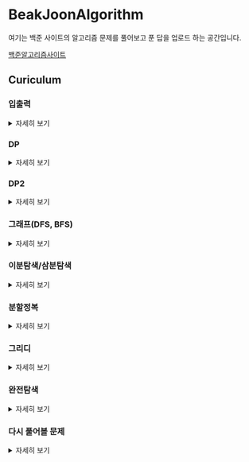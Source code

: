 # BeakJoonAlgorithm

여기는 백준 사이트의 알고리즘 문제를 풀어보고 푼 답을 업로드 하는 공간입니다.


[백준알고리즘사이트](https://www.acmicpc.net/)

## Curiculum

### 입출력
<details>
    <summary>자세히 보기</summary>

| *백준*   | *문제번호(사이트)*| *문제*              |
|:--:|:------:|:-----------------------:| 
|  1 |  [1000](https://www.acmicpc.net/problem/1000) |           [A+B](https://github\.com/NaMooJoon/BeakJoonAlgorithm/tree/main/Problems/InputOutput/prob1000.c)           |
|  2 |  [1924](https://www.acmicpc.net/problem/1924) |          [2007년](https://github\.com/NaMooJoon/BeakJoonAlgorithm/tree/main/Problems/InputOutput/prob1924.c)         |
|  3 |  [2438](https://www.acmicpc.net/problem/2438) |         [별찍기-1](https://github\.com/NaMooJoon/BeakJoonAlgorithm/tree/main/Problems/InputOutput/prob2438.c)        |
|  4 |  [2439](https://www.acmicpc.net/problem/2439) |         [별찍기-2](https://github\.com/NaMooJoon/BeakJoonAlgorithm/tree/main/Problems/InputOutput/prob2439.c)       |
|  5 |  [2440](https://www.acmicpc.net/problem/2440) |         [별찍기-3](https://github\.com/NaMooJoon/BeakJoonAlgorithm/tree/main/Problems/InputOutput/prob2440.c)        |
|  6 |  [2441](https://www.acmicpc.net/problem/2441) |         [별찍기-4](https://github\.com/NaMooJoon/BeakJoonAlgorithm/tree/main/Problems/InputOutput/prob2441.c)        |
|  7 |  [2442](https://www.acmicpc.net/problem/2442) |         [별찍기-5](https://github\.com/NaMooJoon/BeakJoonAlgorithm/tree/main/Problems/InputOutput/prob2442.c)        |
|  8 |  [2445](https://www.acmicpc.net/problem/2445)|         [별찍기-8](https://github\.com/NaMooJoon/BeakJoonAlgorithm/tree/main/Problems/InputOutput/prob2445.c)        |
|  9 |  [2446](https://www.acmicpc.net/problem/2446) |         [별찍기-9](https://github\.com/NaMooJoon/BeakJoonAlgorithm/tree/main/Problems/InputOutput/prob2446.c)        |
| 10 |  [2552](https://www.acmicpc.net/problem/2552) |         전구숫자        |
| 11 |  [2557](https://www.acmicpc.net/problem/2557)|        [Hello World](https://github\.com/NaMooJoon/BeakJoonAlgorithm/tree/main/Problems/InputOutput/prob2557.c)      |
| 12 |  [2558](https://www.acmicpc.net/problem/2558)|        [A+B - 2](https://github\.com/NaMooJoon/BeakJoonAlgorithm/tree/main/Problems/InputOutput/prob2558.c)        |
| 13 |  [2739](https://www.acmicpc.net/problem/2739)|          [구구단](https://github\.com/NaMooJoon/BeakJoonAlgorithm/tree/main/Problems/InputOutput/prob2739.c)         |
| 14 |  [2741](https://www.acmicpc.net/problem/2741)|          [N찍기](https://github\.com/NaMooJoon/BeakJoonAlgorithm/tree/main/Problems/InputOutput/prob2741.c)          |
| 15 |  [2742](https://www.acmicpc.net/problem/2742)|         [기찍 N](https://github\.com/NaMooJoon/BeakJoonAlgorithm/tree/main/Problems/InputOutput/prob2742.c)        |
| 16 |  [8393](https://www.acmicpc.net/problem/8393)|            [합](https://github\.com/NaMooJoon/BeakJoonAlgorithm/tree/main/Problems/InputOutput/prob8393.c)           |
| 17 | [10818](https://www.acmicpc.net/problem/10818)|       [최소,   최대](https://github\.com/NaMooJoon/BeakJoonAlgorithm/tree/main/Problems/InputOutput/prob10818.c)      |
| 18 | [10950](https://www.acmicpc.net/problem/10950)|          [A+B - 3](https://github\.com/NaMooJoon/BeakJoonAlgorithm/tree/main/Problems/InputOutput/prob10950.c)        |
| 19 | [10951](https://www.acmicpc.net/problem/10951)|          [A+B - 4](https://github\.com/NaMooJoon/BeakJoonAlgorithm/tree/main/Problems/InputOutput/prob10951.c)        |
| 20 | [10952](https://www.acmicpc.net/problem/10952)|          [A+B - 5](https://github\.com/NaMooJoon/BeakJoonAlgorithm/tree/main/Problems/InputOutput/prob10952.c)        |
| 21 | [10953](https://www.acmicpc.net/problem/10953)|          [A+B - 6](https://github\.com/NaMooJoon/BeakJoonAlgorithm/tree/main/Problems/InputOutput/prob10953.c)        |
| 22 | [10991](https://www.acmicpc.net/problem/10991)|      [별찍기   - 16](https://github\.com/NaMooJoon/BeakJoonAlgorithm/tree/main/Problems/InputOutput/prob10991.c)      |
| 23 | [10992](https://www.acmicpc.net/problem/10992)|      [별찍기   - 17](https://github\.com/NaMooJoon/BeakJoonAlgorithm/tree/main/Problems/InputOutput/prob10992.c)      |
| 24 | [11021](https://www.acmicpc.net/problem/11021)|          [A+B - 7](https://github\.com/NaMooJoon/BeakJoonAlgorithm/tree/main/Problems/InputOutput/prob11021.c)        |
| 25 | [11022](https://www.acmicpc.net/problem/11022)|          [A+B - 8](https://github\.com/NaMooJoon/BeakJoonAlgorithm/tree/main/Problems/InputOutput/prob11022.c)        |
| 26 | [11718](https://www.acmicpc.net/problem/11718)|    [그대로   출력하기](https://github\.com/NaMooJoon/BeakJoonAlgorithm/tree/main/Problems/InputOutput/prob11718.c)    |
| 27 | [11719](https://www.acmicpc.net/problem/11719)|    [그대로   출력하기2](https://github\.com/NaMooJoon/BeakJoonAlgorithm/tree/main/Problems/InputOutput/prob11719.c)    |
| 28 | [11720](https://www.acmicpc.net/problem/11720)|       [숫자의   합](https://github\.com/NaMooJoon/BeakJoonAlgorithm/tree/main/Problems/InputOutput/prob11720.c)       |
| 29 | [11721](https://www.acmicpc.net/problem/11721)| [열개씩 끊어 출력하기](https://github\.com/NaMooJoon/BeakJoonAlgorithm/tree/main/Problems/InputOutput/prob11721.c) |

</details>

### DP
<details>
    <summary>자세히 보기</summary>

| *백준* | *문제번호*| *문제*              |
|:--:|:-----:|:----------------------------:|
|  0 |  [2748](https://www.acmicpc.net/problem/2748)|          [피보나치 수 2](https://github\.com/NaMooJoon/BeakJoonAlgorithm/tree/main/Problems/DP/prob2748.c)        |
|  1 |  [1463](https://www.acmicpc.net/problem/1463)|           [1로만들기](https://github\.com/NaMooJoon/BeakJoonAlgorithm/tree/main/Problems/DP/prob1463.c)          |
|  2 |  [1699](https://www.acmicpc.net/problem/1699)|          [제곱수의합](https://github\.com/NaMooJoon/BeakJoonAlgorithm/tree/main/Problems/DP/prob1699.c)          |
|  3 |  [1912](https://www.acmicpc.net/problem/1912)|            [연속합](https://github\.com/NaMooJoon/BeakJoonAlgorithm/tree/main/Problems/DP/prob1912.c)            |
|  4 |  [2011](https://www.acmicpc.net/problem/2011)|           암호코드           |
|  5 |  [2133](https://www.acmicpc.net/problem/2133)|          타일채우기          |
|  6 |  [2156](https://www.acmicpc.net/problem/2156)|          포도주시식          |
|  7 |  [2193](https://www.acmicpc.net/problem/2193)|            이친수            |
|  8 |  [2225](https://www.acmicpc.net/problem/2225)|            합분배            |
|  9 |  [2579](https://www.acmicpc.net/problem/2579)|          계단오르기          |
| 10 |  [9095](https://www.acmicpc.net/problem/9095)|          1,2,3더하기         |
| 11 |  [9461](https://www.acmicpc.net/problem/9461)|         파도반   수열        |
| 12 |  [9465](https://www.acmicpc.net/problem/9465)|            스티커            |
| 13 | [10844](https://www.acmicpc.net/problem/10844)|        쉬운   계단 수        |
| 14 | [11052](https://www.acmicpc.net/problem/11052)|          카드   구매         |
| 15 | [11053](https://www.acmicpc.net/problem/11053)| 가장   긴 증가하는 부분 수열 |
| 16 | [11054](https://www.acmicpc.net/problem/11054)| 가장   긴 바이토닉 부분 수열 |
| 17 | [11055](https://www.acmicpc.net/problem/11055)|   가장   큰 증가 부분 수열   |
| 18 | [11057](https://www.acmicpc.net/problem/11057)|           오르막수           |
| 19 | [11722](https://www.acmicpc.net/problem/11722)| 가장   긴 감소하는 부분 수열 |
| 20 | [11726](https://www.acmicpc.net/problem/11726)|             2타일            |
| 21 | [11727](https://www.acmicpc.net/problem/11727)|             타일             |

</details>

### DP2
<details>
    <summary>자세히 보기</summary>

| *백준* | *문제번호*| *문제*              |
|:--:|:-----:|:----------------------:|
|  1 |  [2751](https://www.acmicpc.net/problem/2751) |      수열-시간초과     |
|  2 |  [1158](https://www.acmicpc.net/problem/1158)|        요세푸스        |
|  3 |  [1168](https://www.acmicpc.net/problem/1168)|        요세푸스2       |
|  4 |  [1212](https://www.acmicpc.net/problem/1212)|     8진수를2진수로     |
|  5 |  [1373](https://www.acmicpc.net/problem/1373)|     2진수를8진수로     |
|  6 |  [1406](https://www.acmicpc.net/problem/1406)|         에디터         |
|  7 |  [1676](https://www.acmicpc.net/problem/1676)|     팩토리얼0의개수    |
|  8 |  [1850](https://www.acmicpc.net/problem/1850)|   최대공약수-시간초과  |
|  9 |  [1929](https://www.acmicpc.net/problem/1929)|       소수구하기       |
| 10 |  [1934](https://www.acmicpc.net/problem/1934)|       최소공배수       |
| 11 |  [1978](https://www.acmicpc.net/problem/1978)|       소수구하기       |
| 12 |  [2004](https://www.acmicpc.net/problem/2004)| 조합0의개수-런타임오류 |
| 13 |  [2089](https://www.acmicpc.net/problem/2089)|        2진수출력       |
| 14 |  [2609](https://www.acmicpc.net/problem/2609)|  최대공약수,최소공배수 |
| 15 |  [2743](https://www.acmicpc.net/problem/2743)|      단어길이재기      |
| 16 |  [2745](https://www.acmicpc.net/problem/2745)|        진법변환        |
| 17 |  [6588](https://www.acmicpc.net/problem/6588)|    골드바흐의   추측   |
| 18 |  [9012](https://www.acmicpc.net/problem/9012)|       괄호(stack)      |
| 19 |  [9613](https://www.acmicpc.net/problem/9613)|       GCD의   합       |
| 20 | [10430](https://www.acmicpc.net/problem/10430)|         나머지         |
| 21 | [10799](https://www.acmicpc.net/problem/10799)|     쇠막대기(stack)    |
| 22 | [10808](https://www.acmicpc.net/problem/10808)|       알파벳갯수       |
| 23 | [10809](https://www.acmicpc.net/problem/10809)|       알파벳찾기       |
| 24 | [10814](https://www.acmicpc.net/problem/10814)|      나이순   정렬     |
| 25 | [10820](https://www.acmicpc.net/problem/10820)|       문자열분석       |
| 26 | [10824](https://www.acmicpc.net/problem/10824)|          네수          |
| 27 | [10825](https://www.acmicpc.net/problem/10825)|         국영수         |
| 28 | [10828](https://www.acmicpc.net/problem/10828)|       스택(기초)       |
| 29 | [10845](https://www.acmicpc.net/problem/10845)|        큐(기초)        |
| 30 | [10866](https://www.acmicpc.net/problem/10866)|        덱(기초)        |
| 31 | [10872](https://www.acmicpc.net/problem/10872)|        팩토리얼        |
| 32 | [10989](https://www.acmicpc.net/problem/10989)|         수정렬3        |
| 33 | [11004](https://www.acmicpc.net/problem/11004)|      K번째수퀵정렬     |
| 34 | [11005](https://www.acmicpc.net/problem/11005)|        진법변화        |
| 35 | [11576](https://www.acmicpc.net/problem/11576)|        진법변환        |
| 36 | [11650](https://www.acmicpc.net/problem/11650)|   좌표정렬(2차원정렬)  |
| 37 | [11651](https://www.acmicpc.net/problem/11651)|  좌표정렬2(2차원정렬)  |
| 38 | [11652](https://www.acmicpc.net/problem/11652)|        카드갯수        |
| 39 | [11653](https://www.acmicpc.net/problem/11653)|       소인수분해       |
| 40 | [11655](https://www.acmicpc.net/problem/11655)|          ROT13         |
| 41 | [11656](https://www.acmicpc.net/problem/11656)|       접미사배열       |

</details>


### 그래프(DFS, BFS)
<details>
    <summary>자세히 보기</summary>

| *백준* | *문제번호*| *문제*              |
|:--:|:-----:|:------------------:|
|  1 |  [1167](https://www.acmicpc.net/problem/1167) |     트리의 지름    |
|  2 |  [1260](https://www.acmicpc.net/problem/1260)|     DFS와   BFS    |
|  3 |  [1707](https://www.acmicpc.net/problem/1707)|     이분그래프     |
|  4 |  [1967](https://www.acmicpc.net/problem/1967)|     트리의지름     |
|  5 |  [1991](https://www.acmicpc.net/problem/1991)|     트리   순회    |
|  6 |  [2146](https://www.acmicpc.net/problem/2146)|     다리만들기     |
|  7 |  [2178](https://www.acmicpc.net/problem/2178)|      미로탐색      |
|  8 |  [2331](https://www.acmicpc.net/problem/2331)|      반복수열      |
|  9 |  [2667](https://www.acmicpc.net/problem/2667)|   단지번호붙이기   |
| 10 |  [4963](https://www.acmicpc.net/problem/4963)|      섬의개수      |
| 11 |  [7576](https://www.acmicpc.net/problem/7576)|       토마토       |
| 12 |  [9466](https://www.acmicpc.net/problem/9466)|     텀프로젝트     |
| 13 | [10451](https://www.acmicpc.net/problem/10451)|     순열사이클     |
| 14 | [11724](https://www.acmicpc.net/problem/11724)| 연결   요소의 개수 |
| 15 | [11725](https://www.acmicpc.net/problem/11725)|   트리의부모찾기   |

</details>

### 이분탐색/삼분탐색
<details>
    <summary>자세히 보기</summary>

| *백준* | *문제번호*| *문제*              |
|:--:|:-----:|:------------------:|
| 1 |  [1654](https://www.acmicpc.net/problem/1654) | 랜선자르기 |
| 2 |  [2110](https://www.acmicpc.net/problem/2110) | 공유기설치 |
| 3 |  [2805](https://www.acmicpc.net/problem/2805) | 나무자르기 |
| 4 | [10815](https://www.acmicpc.net/problem/10815) |  숫자카드  |
| 5 | [10816](https://www.acmicpc.net/problem/10816) |  숫자카드2 |
| 6 | [11662](https://www.acmicpc.net/problem/11662) | 민호와강호 |

</details>

### 분할정복
<details>
    <summary>자세히 보기</summary>

| *백준* | *문제번호*| *문제*              |
|:--:|:-----:|:------------------:|
| 1 |  [1517](https://www.acmicpc.net/problem/1517) |      버블소트      |
| 2 |  [1780](https://www.acmicpc.net/problem/1780) |    종이의   개수   |
| 3 |  [1992](https://www.acmicpc.net/problem/1992) |     쿼드   트리    |
| 4 |  [2261](https://www.acmicpc.net/problem/2261) | 가장   가까운 두점 |
| 5 |  [2447](https://www.acmicpc.net/problem/2447) |      별찍기-10     |
| 6 |  [2448](https://www.acmicpc.net/problem/2448)|      별찍기-11     |
| 7 | [11728](https://www.acmicpc.net/problem/11728)|     배열합치기     |
| 8 | [11729](https://www.acmicpc.net/problem/11729) |      하노이탑      |

</details>

### 그리디
<details>
    <summary>자세히 보기</summary>

| *백준* | *문제번호*| *문제*              |
|:--:|:-----:|:------------------:|
| 1 |  [1744](https://www.acmicpc.net/problem/1744) |     수묶기    |
| 2 |  [1783](https://www.acmicpc.net/problem/1783) | 병든   나이트 |
| 3 |  [1931](https://www.acmicpc.net/problem/1931) | 회의실   배정 |
| 4 |  [2873](https://www.acmicpc.net/problem/2873) |   롤러코스터  |
| 5 |  [2875](https://www.acmicpc.net/problem/2875) |   대회or인턴  |
| 6 | [10610](https://www.acmicpc.net/problem/10610) |       30      |
| 7 | [11047](https://www.acmicpc.net/problem/11047) |  K원의   동전 |
| 8 | [11399](https://www.acmicpc.net/problem/11399) |      ATM      |

</details>

### 완전탐색
<details>
    <summary>자세히 보기</summary>

| *백준* | *문제번호*| *문제*              |
|:--:|:-----:|:------------------:|
|  1 |  [1107](https://www.acmicpc.net/problem/1107) |       리모컨       |
|  2 |  [1182](https://www.acmicpc.net/problem/1182) |    부분수열의합    |
|  3 |  [1208](https://www.acmicpc.net/problem/1208) |    부분수열의합2   |
|  4 |  [1261](https://www.acmicpc.net/problem/1261) |      알고스팟      |
|  5 |  [1451](https://www.acmicpc.net/problem/1451) | 직사각형으로나누기 |
|  6 |  [1476](https://www.acmicpc.net/problem/1476) |      날짜계산      |
|  7 |  [1525](https://www.acmicpc.net/problem/1525) |        퍼즐        |
|  8 |  [1644](https://www.acmicpc.net/problem/1644) |   소수의   연속합  |
|  9 |  [1697](https://www.acmicpc.net/problem/1697) |      숨박꼭질      |
| 10 |  [1759](https://www.acmicpc.net/problem/1759) |     암호만들기     |
| 11 |  [1806](https://www.acmicpc.net/problem/1806) |       부분합       |
| 12 |  [1963](https://www.acmicpc.net/problem/1963) |      소수경로      |
| 13 |  [1987](https://www.acmicpc.net/problem/1987) |       알파벳       |
| 14 |  [2003](https://www.acmicpc.net/problem/2003) |      수들의합2     |
| 15 |  [2143](https://www.acmicpc.net/problem/2143) |     두배열의합     |
| 16 |  [2186](https://www.acmicpc.net/problem/2186) |       문자판       |
| 17 |  [2251](https://www.acmicpc.net/problem/2251) |        물통        |
| 18 |  [2580](https://www.acmicpc.net/problem/2580) |       스도쿠       |
| 19 |  [2632](https://www.acmicpc.net/problem/2632) |      피자판매      |
| 20 |  [3108](https://www.acmicpc.net/problem/3108) |        로고        |
| 21 |  [5014](https://www.acmicpc.net/problem/5014) |     스타트링크     |
| 22 |  [6603](https://www.acmicpc.net/problem/6603) |        로또        |
| 23 |  [7453](https://www.acmicpc.net/problem/7453) | 합이   0인 네 정수 |
| 24 |  [9019](https://www.acmicpc.net/problem/9019) |        DSLR        |
| 25 |  [9095](https://www.acmicpc.net/problem/9095) |   1,2,3   더하기   |
| 26 | [10819](https://www.acmicpc.net/problem/10819) |   차이를   최대로  |
| 27 | [10971](https://www.acmicpc.net/problem/10971) |  외판원의   순회2  |
</details>

### 다시 풀어볼 문제
<details>
    <summary>자세히 보기</summary>

| *백준* | *문제번호*| *문제*              |
|:--:|:-----:|:------------------:|
|  1 |  [1912](https://www.acmicpc.net/problem/1912) |       연속합       |

</details>